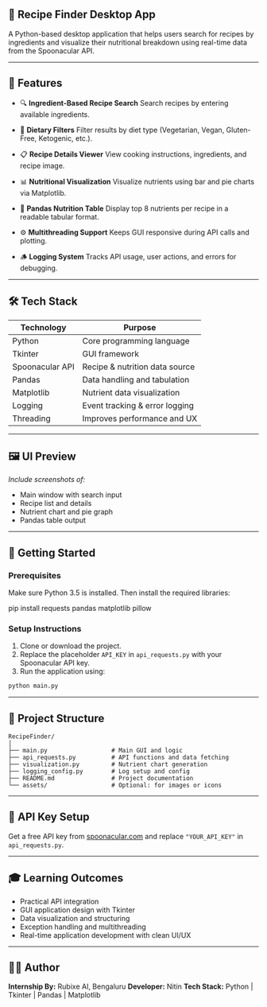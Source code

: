 ##  🥗 Recipe Finder Desktop App

A Python-based desktop application that helps users search for recipes by ingredients and visualize their nutritional breakdown using real-time data from the Spoonacular API.

---

## 📌 Features

* 🔍 **Ingredient-Based Recipe Search**
  Search recipes by entering available ingredients.

* 🥦 **Dietary Filters**
  Filter results by diet type (Vegetarian, Vegan, Gluten-Free, Ketogenic, etc.).

* 📋 **Recipe Details Viewer**
  View cooking instructions, ingredients, and recipe image.

* 📊 **Nutritional Visualization**
  Visualize nutrients using bar and pie charts via Matplotlib.

* 📑 **Pandas Nutrition Table**
  Display top 8 nutrients per recipe in a readable tabular format.

* ⚙️ **Multithreading Support**
  Keeps GUI responsive during API calls and plotting.

* 🪵 **Logging System**
  Tracks API usage, user actions, and errors for debugging.

---

## 🛠️ Tech Stack

| Technology      | Purpose                        |
| --------------- | ------------------------------ |
| Python          | Core programming language      |
| Tkinter         | GUI framework                  |
| Spoonacular API | Recipe & nutrition data source |
| Pandas          | Data handling and tabulation   |
| Matplotlib      | Nutrient data visualization    |
| Logging         | Event tracking & error logging |
| Threading       | Improves performance and UX    |

---

## 🖼️ UI Preview

*Include screenshots of:*

* Main window with search input
* Recipe list and details
* Nutrient chart and pie graph
* Pandas table output

---

## 🚀 Getting Started

### Prerequisites

Make sure Python 3.5 is installed. Then install the required libraries:


pip install requests pandas matplotlib pillow

### Setup Instructions

1. Clone or download the project.
2. Replace the placeholder `API_KEY` in `api_requests.py` with your Spoonacular API key.
3. Run the application using:

```bash
python main.py
```

---

## 📂 Project Structure

```
RecipeFinder/
│
├── main.py                  # Main GUI and logic
├── api_requests.py          # API functions and data fetching
├── visualization.py         # Nutrient chart generation
├── logging_config.py        # Log setup and config
├── README.md                # Project documentation
└── assets/                  # Optional: for images or icons
```

---

## 🔐 API Key Setup

Get a free API key from [spoonacular.com](https://spoonacular.com/food-api) and replace `"YOUR_API_KEY"` in `api_requests.py`.

---

## 🎓 Learning Outcomes

* Practical API integration
* GUI application design with Tkinter
* Data visualization and structuring
* Exception handling and multithreading
* Real-time application development with clean UI/UX

---

## 👨‍💻 Author

**Internship By:** Rubixe AI, Bengaluru
**Developer:** Nitin
**Tech Stack:** Python | Tkinter | Pandas | Matplotlib


